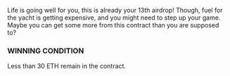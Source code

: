 Life is going well for you, this is already your 13th airdrop! Though, fuel for the yacht is getting expensive, and you might need to step up your game. Maybe you can get some more from this contract than you are supposed to?

### WINNING CONDITION

Less than 30 ETH remain in the contract.
